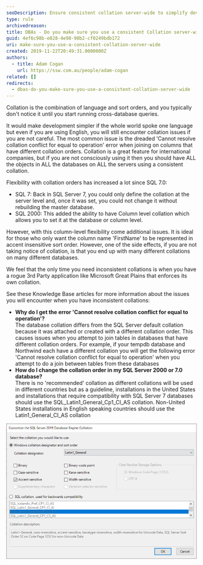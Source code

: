 ```yaml
---
seoDescription: Ensure consistent collation server-wide to simplify development and avoid errors when joining tables across databases.
type: rule
archivedreason:
title: DBAs - Do you make sure you use a consistent Collation server-wide?
guid: 4ef6c98b-e828-4e98-98b2-cf0249bdb172
uri: make-sure-you-use-a-consistent-collation-server-wide
created: 2019-11-22T20:49:31.0000000Z
authors:
  - title: Adam Cogan
    url: https://ssw.com.au/people/adam-cogan
related: []
redirects:
  - dbas-do-you-make-sure-you-use-a-consistent-collation-server-wide
---
```


Collation is the combination of language and sort orders, and you typically don't notice it until you start running cross-database queries.

It would make development simpler if the whole world spoke one language but even if you are using English, you will still encounter collation issues if you are not careful. The most common issue is the dreaded 'Cannot resolve collation conflict for equal to operation' error when joining on columns that have different collation orders. Collation is a great feature for international companies, but if you are not consciously using it then you should have ALL the objects in ALL the databases on ALL the servers using a consistent collation.

<!--endintro-->

Flexibility with collation orders has increased a lot since SQL 7.0:

- SQL 7: Back in SQL Server 7, you could only define the collation at the server level and, once it was set, you could not change it without rebuilding the master database.
- SQL 2000: This added the ability to have Column level collation which allows you to set it at the database or column level.

However, with this column-level flexibility come additional issues. It is ideal for those who only want the column name 'FirstName' to be represented in accent insensitive sort order. However, one of the side effects, if you are not taking notice of collation, is that you end up with many different collations on many different databases.

We feel that the only time you need inconsistent collations is when you have a rogue 3rd Party application like Microsoft Great Plains that enforces its own collation.

See these Knowledge Base articles for more information about the issues you will encounter when you have inconsistent collations:

- **Why do I get the error 'Cannot resolve collation conflict for equal to operation'?**   
  The database collation differs from the SQL Server default collation because it was attached or created with a different collation order. This causes issues when you attempt to join tables in databases that have different collation orders. For example, if your tempdb database and Northwind each have a different collation you will get the following error 'Cannot resolve collation conflict for equal to operation' when you attempt to do a join between tables from these databases
- **How do I change the collation order in my SQL Server 2000 or 7.0 database?**   
  There is no 'recommended' collation as different collations will be used in different countries but as a guideline, installations in the United States and installations that require compatibility with SQL Server 7 databases should use the SQL_Latin1_General_Cp1_CI_AS collation. Non-United States installations in English speaking countries should use the Latin1_General_CI_AS collation

![Figure: Setting the collation in SQL 2019 Setup - Choose Case Insensitive(CI), Accent Sensitive (AS)](Sql2019_CollationSettingsAtSetup.png)
